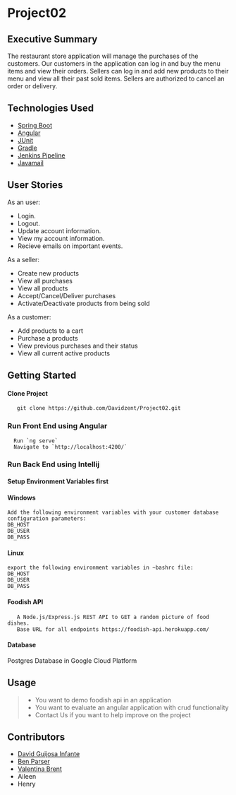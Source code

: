 # Project02

## Executive Summary

The restaurant store application will manage the purchases of the customers. Our customers in the application can log in and buy the menu items and view their orders. Sellers can log in and add new products to their menu and view all their past sold items. Sellers are authorized to cancel an order or delivery. 

## Technologies Used

   - [Spring Boot](https://spring.io/projects/spring-boot)
   - [Angular](https://angular.io/)
   - [JUnit](https://junit.org/junit4/)
   - [Gradle](https://gradle.org/)
   - [Jenkins Pipeline](https://www.jenkins.io)
   - [Javamail](https://javaee.github.io/javamail/)


## User Stories

As an user:

-   Login.
-   Logout.
-   Update account information.
-   View my account information.
-   Recieve emails on important events.

As a seller:

-   Create new products
-   View all purchases
-   View all products
-   Accept/Cancel/Deliver purchases
-   Activate/Deactivate products from being sold

As a customer:

-   Add products to a cart
-   Purchase a products
-   View previous purchases and their status
-   View all current active products


## Getting Started
   
#### Clone Project

```shell
   git clone https://github.com/Davidzent/Project02.git
```

### Run Front End using Angular

```shell
  Run `ng serve`
  Navigate to `http://localhost:4200/`
```

### Run Back End using Intellij

#### Setup Environment Variables first

#### Windows
```shell
Add the following environment variables with your customer database configuration parameters: 
DB_HOST
DB_USER
DB_PASS
```

#### Linux

```shell
export the following environment variables in ~bashrc file: 
DB_HOST
DB_USER
DB_PASS
```



#### Foodish API

```shell
   A Node.js/Express.js REST API to GET a random picture of food dishes.
   Base URL for all endpoints https://foodish-api.herokuapp.com/
```
#### Database

Postgres Database in Google Cloud Platform


## Usage

> - You want to demo foodish api in an application
> - You want to evaluate an angular application with crud functionality
> - Contact Us if you want to help improve on the project


## Contributors

- [David Guijosa Infante](https://github.com/Davidzent)
- [Ben Parser](https://github.com/Ben-Paser)
- [Valentina Brent](https://github.com/mistyhippo)
- Aileen
- Henry

